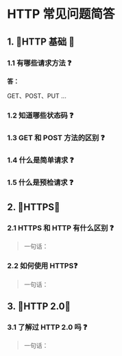 # HTTP 常见问题简答

## 1. 🍅HTTP 基础 🍅

### 1.1 有哪些请求方法 ❓

**答：**

GET、POST、PUT ...

### 1.2 知道哪些状态码 ❓

### 1.3 GET 和 POST 方法的区别 ❓

### 1.4 什么是简单请求 ❓

### 1.5 什么是预检请求 ❓

## 2. 🍅HTTPS🍅

### 2.1 HTTPS 和 HTTP 有什么区别 ❓

> 一句话：

### 2.2 如何使用 HTTPS❓

> 一句话：

## 3. 🍅HTTP 2.0🍅

### 3.1 了解过 HTTP 2.0 吗 ❓

> 一句话：
